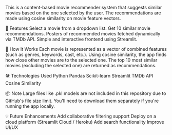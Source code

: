 This is a content-based movie recommender system that suggests similar movies based on the one selected by the user. The recommendations are made using cosine similarity on movie feature vectors.

🚀 Features
Select a movie from a dropdown list.
Get 10 similar movie recommendations.
Posters of recommended movies fetched dynamically via TMDb API.
Simple and interactive frontend using Streamlit.

🧠 How It Works
Each movie is represented as a vector of combined features (such as genres, keywords, cast, etc.).
Using cosine similarity, the app finds how close other movies are to the selected one.
The top 10 most similar movies (excluding the selected one) are returned as recommendations.

🛠️ Technologies Used
Python
Pandas
Scikit-learn
Streamlit
TMDb API
Cosine Similarity

📦 Note
Large files like .pkl models are not included in this repository due to GitHub's file size limit. You'll need to download them separately if you're running the app locally.

💡 Future Enhancements
Add collaborative filtering support
Deploy on a cloud platform (Streamlit Cloud / Heroku)
Add search functionality
Improve UI/UX

